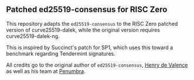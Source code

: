 ## Patched ed25519-consensus for RISC Zero

This repository adapts the `ed25519-consensus` to the RISC Zero patched version of curve25519-dalek, 
while the original version requires curve25519-dalek-ng. 

This is inspired by Succinct's patch for SP1, which uses this toward a benchmark regarding Tendermint signatures.

All credits go to the original author of `ed25519-consensus`, [Henry de Valence](https://hdevalence.ca/) 
as well as his team at [Penumbra](https://penumbra.zone/).